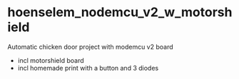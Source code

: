 # hoenselem_nodemcu_v2_w_motorshield

Automatic chicken door project with modemcu v2 board
 * incl motorshield board
 * incl homemade print with a button and 3 diodes
 

